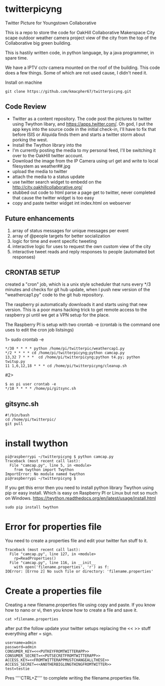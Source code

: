# twitterpicyng
Twitter Picture for Youngstown Collaborative

This is a repo to store the code for OakHill Collaborative Makerspace City scape outdoor weather camera project view of the city from the top of the Collaborative big green building. 

This is hastily written code, in python language, by a java programmer, in spare time.  

We have a IPTV cctv camera mounted on the roof of the building.  This code does a few things. Some of which are not used cause, I didn't need it. 

Install on machine 

````
git clone https://github.com/kmacpher67/twitterpicyng.git
````

## Code Review

* Twitter as a content repository.  The code post the pictures to twitter using Twython libary, and https://apps.twitter.com/. Oh god, I put the app keys into the source code in the initial check-in, I'll have to fix that before ISIS or Alquida finds them and starts a twitter storm about porking the west. 
* Install the Twython library into the 
* I'm currently posting the media to my personal feed, I'll be switching it over to the OakHill twitter account. 
* Download the image from the IP Camera using url get and write to local filesystem as weather##.jpg 
* upload the media to twitter 
* attach the media to a status update 
* use twitter search widget to embedd on the http://city.oakhillcollaborative.org/
* stubbed out code to html parse a page get to twitter, never completed that cause the twitter widget is too easy 
* copy and paste twitter widget int index.html on webserver 

## Future enhancements

1. array of status messages for unique messages per event 
2. array of @people targets for better socialization 
3. logic for time and event specific tweeting 
4. interactive logic for uses to request the own custom view of the city
5. interactive tweet reads and reply responses to people (automated bot responses)


## CRONTAB SETUP

created a "cron" job, which is a unix style scheduler that runs every */3 minutes and checks for git hub update, when I push new version of the "weathercap1.py" code to the git hub repository. 

The raspberry pi automatically downloads it and starts using that new version. This is a poor mans hacking trick to get remote access to the raspberry pi until we get a VPN setup for the place. 

The Raspberry PI is setup with two crontab -e (crontab is the command one uses to edit the cron job listsings)

1>  sudo crontab -e 

```
*/30 * * * * python /home/pi/twitterpic/weathercap1.py
*/2 * * * * cd /home/pi/twitterpicyng;python camcap.py
13,32 7 * * *  cd /home/pi/twitterpicyng;python t4.py; python twitup.py
11 1,6,12,18 * * * cd /home/pi/twitterpicyng/cleanup.sh
```


#2>
```
$ as pi user crontab -e 
*/10 * * * * /home/pi/gitsync.sh 
``` 


gitsync.sh 
----------------
```
#!/bin/bash
cd /home/pi/twitterpic/
git pull 
```

# install twython

```
pi@raspberrypi ~/twitterpicyng $ python camcap.py
Traceback (most recent call last):
  File "camcap.py", line 5, in <module>
    from twython import Twython
ImportError: No module named twython
pi@raspberrypi ~/twitterpicyng $
```
If you get this error then you need to install python library Twython using pip or easy install. Which is easy on Raspberry PI or Linux but not so much on Windows. https://twython.readthedocs.org/en/latest/usage/install.html 

```
sudo pip install twython
```

# Error for properties file 

You need to create a properties file and edit your twitter fun stuff to it. 

```
Traceback (most recent call last):
  File "camcap.py", line 127, in <module>
    rp=ReadProperties()
  File "camcap.py", line 116, in __init__
    with open('filename.properties', 'r') as f:
IOError: [Errno 2] No such file or directory: 'filename.properties'
```

# Create a properties file 
Creating a new filename.properties file using copy and paste. If you know how to nano or vi, then you know how to create a file and save it. 
```
cat >filename.properties
```
after put the follow update your twitter setups replacing the << >> stuff everything after = sign. 
```
username=admin
password=admin
CONSUMER_KEY=<<<PUTKEYFROMTWITTERAPP>>
CONSUMER_SECRET=<<PUTSECRETFROMTWITTERAPP>>
ACCESS_KEY=<<FROMTWITTERAPPMUSTCHANGEALLTHESE>>
ACCESS_SECRET=<<ANOTHERBIGLONGTHINGFROMTWITTER>>
test=testie
```
Pres   ''''CTRL+Z''''  to complete writing the filename.properties file. 
